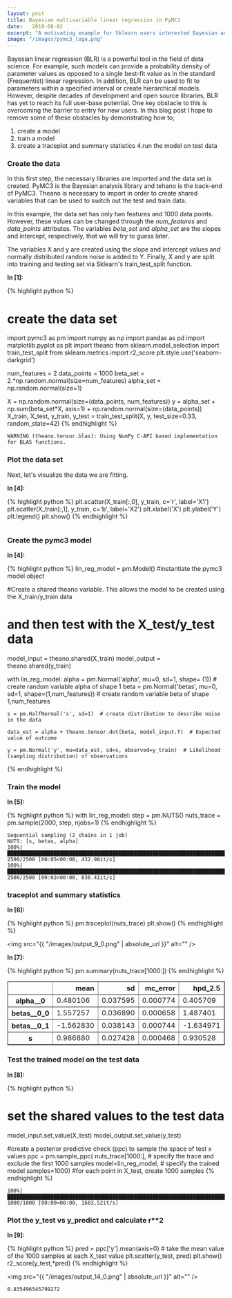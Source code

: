```yaml
---
layout: post
title: Bayesian multivariable linear regression in PyMC3
date:   2018-08-02
excerpt: "A motivating example for Sklearn users interested Bayesian analysis"
image: "/images/pymc3_logo.png"
--- 
```


Bayesian linear regression (BLR) is a powerful tool in the field of data science. For example, such models can provide a probability density of parameter values as opposed to a single best-fit value as in the standard (Frequentist) linear regression. In addition, BLR can be used to fit to parameters within a specified interval or create hierarchical models. However, despite decades of development and open source libraries, BLR has yet to reach its full user-base potential. One key obstacle to this is overcoming the barrier to entry for new users. In this blog post I hope to remove some of these obstacles by demonstrating how to;

1. create a model
2. train a model
3. create a traceplot and summary statistics
4.run the model on test data
		

### Create the data 
In this first step, the necessary libraries are imported and the data set is created. PyMC3 is the Bayesian analysis library and tehano is the back-end of PyMC3. Theano is necessary to import in order to create shared variables that can be used to switch out the test and train data.

In this example, the data set has only two features and 1000 data points. However, these values can be changed through the *num_features* and *data_points* attributes. The variables *beta_set* and *alpha_set* are the slopes and intercept, respectively, that we will try to guess later.

The variables X and y are created using the slope and intercept values and normally distributed random noise is added to Y. Finally, X and y are split into training and testing set via Sklearn's train_test_split function.

**In [1]:**

{% highlight python %}
# create the data set
import pymc3 as pm
import numpy as np
import pandas as pd
import matplotlib.pyplot as plt
import theano
from sklearn.model_selection import train_test_split
from sklearn.metrics import r2_score
plt.style.use('seaborn-darkgrid')

num_features = 2
data_points = 1000
beta_set = 2.*np.random.normal(size=num_features)
alpha_set = np.random.normal(size=1)

X = np.random.normal(size=(data_points, num_features))
y = alpha_set + np.sum(beta_set*X, axis=1) + np.random.normal(size=(data_points))
X_train, X_test, y_train, y_test = train_test_split(X, y, test_size=0.33, random_state=42)
{% endhighlight %}

    WARNING (theano.tensor.blas): Using NumPy C-API based implementation for BLAS functions.
    
 
### Plot the data set 
Next, let's visualize the data we are fitting. 

**In [4]:**

{% highlight python %}
plt.scatter(X_train[:,0], y_train, c='r', label='X1')
plt.scatter(X_train[:,1], y_train, c='b', label='X2')
plt.xlabel('X')
plt.ylabel('Y')
plt.legend()
plt.show()
{% endhighlight %}

<span class="image fit">
	<img src="{{ "/images/output_3_0.png" | absolute_url }}" alt=""/>
</span>

### Create the pymc3 model 

**In [4]:**

{% highlight python %}
lin_reg_model = pm.Model()  #instantiate the pymc3 model object

#Create a shared theano variable. This allows the model to be created using the X_train/y_train data 
# and then test with the X_test/y_test data
model_input = theano.shared(X_train)
model_output = theano.shared(y_train)

with lin_reg_model:
    alpha = pm.Normal('alpha', mu=0, sd=1, shape= (1)) # create random variable alpha of shape 1
    beta = pm.Normal('betas', mu=0, sd=1, shape=(1,num_features)) # create random variable beta of shape 1,num_features
    
    s = pm.HalfNormal('s', sd=1)  # create distribution to describe noise in the data
    
    data_est = alpha + theano.tensor.dot(beta, model_input.T)  # Expected value of outcome
    
    y = pm.Normal('y', mu=data_est, sd=s, observed=y_train)  # Likelihood (sampling distribution) of observations
{% endhighlight %}
 
### Train the model 

**In [5]:**

{% highlight python %}
with lin_reg_model:
    step = pm.NUTS()
    nuts_trace = pm.sample(2000, step, njobs=1)
{% endhighlight %}

    Sequential sampling (2 chains in 1 job)
    NUTS: [s, betas, alpha]
    100%|█████████████████████████████████████████████████████████████████████████████| 2500/2500 [00:05<00:00, 432.98it/s]
    100%|█████████████████████████████████████████████████████████████████████████████| 2500/2500 [00:02<00:00, 836.41it/s]
    
 
### traceplot and summary statistics 

**In [6]:**

{% highlight python %}
pm.traceplot(nuts_trace)
plt.show()
{% endhighlight %}

 
<span class="image fit"><img src="{{ "/images/output_9_0.png" | absolute_url }}" alt="" /></span>

**In [7]:**

{% highlight python %}
pm.summary(nuts_trace[1000:])
{% endhighlight %}




<div class="table-wrapper">
	<table border="1" class="dataframe">
  <thead>
    <tr style="text-align: right;">
      <th></th>
      <th>mean</th>
      <th>sd</th>
      <th>mc_error</th>
      <th>hpd_2.5</th>
      <th>hpd_97.5</th>
      <th>n_eff</th>
      <th>Rhat</th>
    </tr>
  </thead>
  <tbody>
    <tr>
      <th>alpha__0</th>
      <td>0.480106</td>
      <td>0.037595</td>
      <td>0.000774</td>
      <td>0.405709</td>
      <td>0.550487</td>
      <td>2975.210769</td>
      <td>1.001104</td>
    </tr>
    <tr>
      <th>betas__0_0</th>
      <td>1.557257</td>
      <td>0.036890</td>
      <td>0.000658</td>
      <td>1.487401</td>
      <td>1.628156</td>
      <td>3147.314093</td>
      <td>0.999515</td>
    </tr>
    <tr>
      <th>betas__0_1</th>
      <td>-1.562830</td>
      <td>0.038143</td>
      <td>0.000744</td>
      <td>-1.634971</td>
      <td>-1.484338</td>
      <td>2849.492200</td>
      <td>0.999755</td>
    </tr>
    <tr>
      <th>s</th>
      <td>0.986880</td>
      <td>0.027428</td>
      <td>0.000468</td>
      <td>0.930528</td>
      <td>1.038020</td>
      <td>3049.781251</td>
      <td>0.999667</td>
    </tr>
  </tbody>
</table>
</div>

 
### Test the trained model on the test data 

**In [8]:**

{% highlight python %}
# set the shared values to the test data
model_input.set_value(X_test)
model_output.set_value(y_test)

#create a posterior predictive check (ppc) to sample the space of test x values
ppc = pm.sample_ppc(
        nuts_trace[1000:], # specify the trace and exclude the first 1000 samples 
        model=lin_reg_model, # specify the trained model
        samples=1000) #for each point in X_test, create 1000 samples
{% endhighlight %}

    100%|████████████████████████████████████████████████████████████████████████████| 1000/1000 [00:00<00:00, 1683.52it/s]
    
 
### Plot the y_test vs y_predict and calculate r**2 

**In [9]:**

{% highlight python %}
pred = ppc['y'].mean(axis=0)  # take the mean value of the 1000 samples at each X_test value 
plt.scatter(y_test, pred)
plt.show()
r2_score(y_test,*pred)
{% endhighlight %}

 
<span class="image fit"><img src="{{ "/images/output_14_0.png" | absolute_url }}" alt="" /></span>




    0.835496545799272
